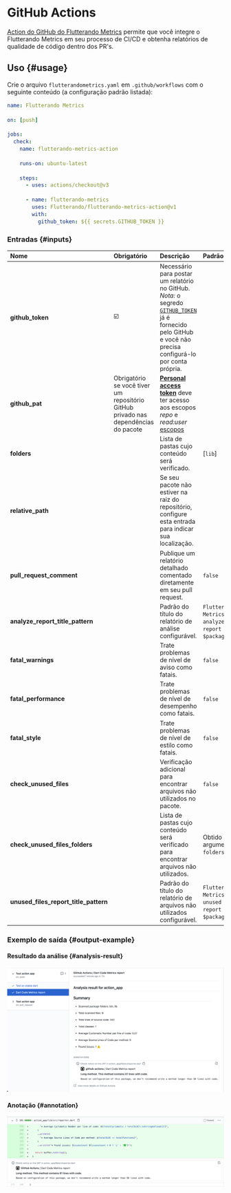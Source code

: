 # GitHub Actions

[Action do GitHub do Flutterando Metrics](https://github.com/marketplace/actions/flutterando-metrics-action) permite que você integre o Flutterando Metrics em seu processo de CI/CD e obtenha relatórios de qualidade de código dentro dos PR's.

## Uso {#usage}

Crie o arquivo `flutterandometrics.yaml` em `.github/workflows` com o seguinte conteúdo (a configuração padrão listada):

```yml title="flutterandometrics.yaml"
name: Flutterando Metrics

on: [push]

jobs:
  check:
    name: flutterando-metrics-action

    runs-on: ubuntu-latest

    steps:
      - uses: actions/checkout@v3

      - name: flutterando-metrics
        uses: Flutterando/flutterando-metrics-action@v1
        with:
          github_token: ${{ secrets.GITHUB_TOKEN }}
```

### Entradas {#inputs}

| Nome                                  | Obrigatório                                                               | Descrição                                                                                                                                                                                                                                                                                                         | Padrão                                                  |
| :------------------------------------ | :------------------------------------------------------------------------ | :------------------------------------------------------------------------------------------------------------------------------------------------------------------------------------------------------------------------------------------------------------------------------------------------------------------ | :------------------------------------------------------ |
| **github_token**                      | ☑️                                                                         | Necessário para postar um relatório no GitHub. *Nota:* o segredo [`GITHUB_TOKEN`](https://help.github.com/en/actions/automating-your-workflow-with-github-actions/authenticating-with-the-github_token) já é fornecido pelo GitHub e você não precisa configurá-lo por conta própria.                                  |                                                         |
| **github_pat**                        | Obrigatório se você tiver um repositório GitHub privado nas dependências do pacote | [**Personal access token**](https://docs.github.com/en/github/authenticating-to-github/keeping-your-account-and-data-secure/creating-a-personal-access-token) deve ter acesso aos escopos *repo* e *read:user* [escopos](https://docs.github.com/en/developers/apps/building-oauth-apps/scopes-for-oauth-apps#available-scopes) |                                                         |
| **folders**                           |                                                                           | Lista de pastas cujo conteúdo será verificado.                                                                                                                                                                                                                                                                     | [`lib`]                                                 |
| **relative_path**                     |                                                                           | Se seu pacote não estiver na raiz do repositório, configure esta entrada para indicar sua localização.                                                                                                                                                                                                              |                                                         |
| **pull_request_comment**              |                                                                           | Publique um relatório detalhado comentado diretamente em seu pull request.                                                                                                                                                                                                                                         | `false`                                                 |
| **analyze_report_title_pattern**      |                                                                           | Padrão do título do relatório de análise configurável.                                                                                                                                                                                                                                                            | `Flutterando Metrics analyze report of $packageName`      |
| **fatal_warnings**                    |                                                                           | Trate problemas de nível de aviso como fatais.                                                                                                                                                                                                                                                                    | `false`                                                 |
| **fatal_performance**                 |                                                                           | Trate problemas de nível de desempenho como fatais.                                                                                                                                                                                                                                                              | `false`                                                 |
| **fatal_style**                       |                                                                           | Trate problemas de nível de estilo como fatais.                                                                                                                                                                                                                                                                  | `false`                                                 |
| **check_unused_files**                |                                                                           | Verificação adicional para encontrar arquivos não utilizados no pacote.                                                                                                                                                                                                                                           | `false`                                                 |
| **check_unused_files_folders**        |                                                                           | Lista de pastas cujo conteúdo será verificado para encontrar arquivos não utilizados.                                                                                                                                                                                                                             | Obtido do argumento `folders`                           |
| **unused_files_report_title_pattern** |                                                                           | Padrão do título do relatório de arquivos não utilizados configurável.                                                                                                                                                                                                                                           | `Flutterando Metrics unused files report of $packageName` |

### Exemplo de saída {#output-example}

#### Resultado da análise {#analysis-result}

![Exemplo de resultado da análise](../../../../../static/img/action-analysis-result.png)

#### Anotação {#annotation}

![Exemplo de anotação](../../../../../static/img/annotation.png)
